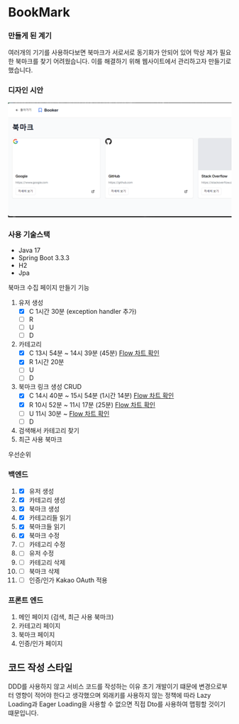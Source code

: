 # BookMark

### 만들게 된 계기
여러개의 기기를 사용하다보면 북마크가 서로서로 동기화가 안되어 있어 막상 제가 필요한 
북마크를 찾기 어려웠습니다. 이를 해결하기 위해 웹사이트에서 관리하고자 만들기로 했습니다.

### 디자인 시안
![img.png](img.png)

### 사용 기술스택
- Java 17
- Spring Boot 3.3.3
- H2
- Jpa



북마크 수집 페이지 만들기
기능
1. 유저 생성
   - [X] C 1시간 30분 (exception handler 추가)
   - [ ] R 
   - [ ] U
   - [ ] D
1. 카테고리 
   - [X] C 13시 54분 ~ 14시 39분 (45분) [Flow 차트 확인](./DetailWork/CreateCategory.md)
   - [X] R 1시간 20분
   - [ ] U
   - [ ] D
2.  북마크 링크 생성 CRUD
    - [x] C 14시 40분 ~ 15시 54분 (1시간 14분) [Flow 차트 확인](./DetailWork/CreateBookmark.md)
    - [x] R 10시 52분 ~ 11시 17분 (25분) [Flow 차트 확인](./DetailWork/ReadBookmark.md)
    - [ ] U 11시 30분 ~ [Flow 차트 확인](./DetailWork/UpdateBookmark.md) 
    - [ ] D
3. 검색해서 카테고리 찾기
4. 최근 사용 북마크

우선순위
### 백엔드
1. - [x] 유저 생성
2. - [x] 카테고리 생성
3. - [x] 북마크 생성
4. - [x] 카테고리들 읽기
5. - [x] 북마크들 읽기
6. - [x] 북마크 수정
7. - [ ] 카테고리 수정
8. - [ ] 유저 수정
9. - [ ] 카테고리 삭제
10. - [ ] 북마크 삭제
11. - [ ] 인증/인가 Kakao OAuth 적용

### 프론트 엔드
1. 메인 페이지 (검색, 최근 사용 북마크)
2. 카테고리 페이지
3. 북마크 페이지
4. 인증/인가 페이지
 
## 코드 작성 스타일

DDD를 사용하지 않고 서비스 코드를 작성하는 이유
초기 개발이기 떄문에 변경으로부터 영향이 적어야 한다고 생각했으며 
외래키를 사용하지 않는 정책에 따라 Lazy Loading과 Eager Loading을 사용할 수 없으면 직접 Dto를 사용하여 맵핑할 것이기 떄문입니다.


